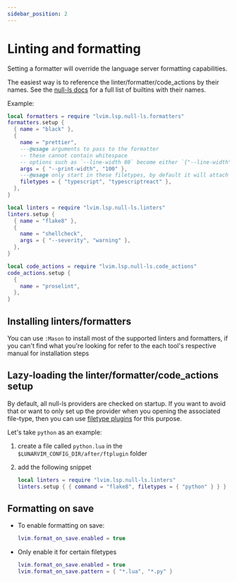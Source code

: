 ```yaml
---
sidebar_position: 2
---
```


# Linting and formatting

Setting a formatter will override the language server formatting capabilities.

The easiest way is to reference the linter/formatter/code_actions by their names. See the [null-ls
docs](https://github.com/jose-elias-alvarez/null-ls.nvim/blob/main/doc/BUILTINS.md) for a full list
of builtins with their names.

Example:

```lua
local formatters = require "lvim.lsp.null-ls.formatters"
formatters.setup {
  { name = "black" },
  {
    name = "prettier",
    ---@usage arguments to pass to the formatter
    -- these cannot contain whitespace
    -- options such as `--line-width 80` become either `{"--line-width", "80"}` or `{"--line-width=80"}`
    args = { "--print-width", "100" },
    ---@usage only start in these filetypes, by default it will attach to all filetypes it supports
    filetypes = { "typescript", "typescriptreact" },
  },
}

local linters = require "lvim.lsp.null-ls.linters"
linters.setup {
  { name = "flake8" },
  {
    name = "shellcheck",
    args = { "--severity", "warning" },
  },
}

local code_actions = require "lvim.lsp.null-ls.code_actions"
code_actions.setup {
  {
    name = "proselint",
  },
}
```

## Installing linters/formatters

You can use `:Mason` to install most of the supported linters and formatters, if you can't find what
you're looking for refer to the each tool's respective manual for installation steps

## Lazy-loading the linter/formatter/code_actions setup

By default, all null-ls providers are checked on startup. If you want to avoid that or want to only set up the provider when you opening the associated file-type,
then you can use [filetype plugins](configuration/ftplugin.md) for this purpose.

Let's take `python` as an example:

1. create a file called `python.lua` in the `$LUNARVIM_CONFIG_DIR/after/ftplugin` folder

2. add the following snippet
   ```lua
   local linters = require "lvim.lsp.null-ls.linters"
   linters.setup { { command = "flake8", filetypes = { "python" } } }
   ```

## Formatting on save

- To enable formatting on save:

  ```lua
  lvim.format_on_save.enabled = true
  ```

- Only enable it for certain filetypes

  ```lua
  lvim.format_on_save.enabled = true
  lvim.format_on_save.pattern = { "*.lua", "*.py" }
  ```
